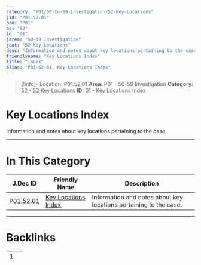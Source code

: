 ```yaml
---
category: "P01/50-to-59-Investigation/52-Key-Locations"
jid: "P01.52.01"
pro: "P01"
ac: "52"
id: "01"
jarea: "50-59 Investigation"
jcat: "52 Key Locations"
desc: "Information and notes about key locations pertaining to the case."
friendlyname: "Key Locations Index"
title: "index"
alias: "P01-52-01, Key Locations Index"
---
```

>[!info]- Location: P01.52.01
>**Area:** P01 - 50-59 Investigation
>**Category:** 52 - 52 Key Locations
>**ID:** 01 - Key Locations Index

# Key Locations Index

Information and notes about key locations pertaining to the case
 


---
# In This Category

| J.Dec ID                                                                           | Friendly Name                                                                                | Description                                                       |
| ---------------------------------------------------------------------------------- | -------------------------------------------------------------------------------------------- | ----------------------------------------------------------------- |
| [P01.52.01](index.md) | [Key Locations Index](index.md) | Information and notes about key locations pertaining to the case. |


---
# Backlinks
<div><table class="dataview table-view-table"><thead class="table-view-thead"><tr class="table-view-tr-header"><th class="table-view-th"><span></span><span class="dataview small-text">1</span></th><th class="table-view-th"><span></span></th></tr></thead><tbody class="table-view-tbody"></tbody></table></div>
